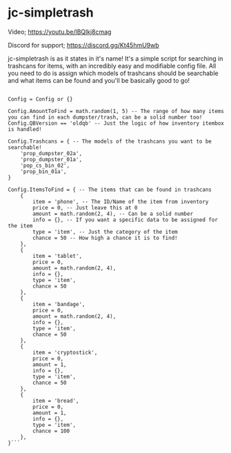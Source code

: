 # jc-simpletrash

Video; https://youtu.be/lBQlkj8cmag

Discord for support; https://discord.gg/Kt45hmU9wb

jc-simpletrash is as it states in it's name! It's a simple script for searching in trashcans for items, with an incredibly easy and modifiable config file. All you need to do is assign which models of trashcans should be searchable and what items can be found and you'll be basically good to go!

```Config Files

Config = Config or {}

Config.AmountToFind = math.random(1, 5) -- The range of how many items you can find in each dumpster/trash, can be a solid number too!
Config.QBVersion == 'oldqb' -- Just the logic of how inventory itembox is handled!

Config.Trashcans = { -- The models of the trashcans you want to be searchable!
    'prop_dumpster_02a',
    'prop_dumpster_01a',
    'pop_cs_bin_02',
    'prop_bin_01a',
}

Config.ItemsToFind = { -- The items that can be found in trashcans
    {
        item = 'phone', -- The ID/Name of the item from inventory
        price = 0, -- Just leave this at 0
        amount = math.random(2, 4), -- Can be a solid number
        info = {}, -- If you want a specific data to be assigned for the item
        type = 'item', -- Just the category of the item
        chance = 50 -- How high a chance it is to find!
    },
    {
        item = 'tablet',
        price = 0,
        amount = math.random(2, 4),
        info = {},
        type = 'item',
        chance = 50
    },
    {
        item = 'bandage',
        price = 0,
        amount = math.random(2, 4),
        info = {},
        type = 'item',
        chance = 50
    },
    {
        item = 'cryptostick',
        price = 0,
        amount = 1,
        info = {},
        type = 'item',
        chance = 50
    },
    {
        item = 'bread',
        price = 0,
        amount = 1,
        info = {},
        type = 'item',
        chance = 100
    },
}```
